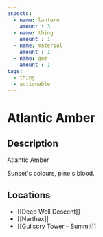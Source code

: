 ```yaml
---
aspects: 
  - name: lantern
    amount : 3
  - name: thing
    amount : 1
  - name: material
    amount : 1
  - name: gem
    amount : 1
tags:
  - thing
  - actionable
---
```


# Atlantic Amber

## Description
Atlantic Amber

Sunset's colours, pine's blood.
## Locations
- [[Deep Well Descent]]
- [[Narthex]]
- [[Gullscry Tower - Summit]]